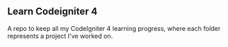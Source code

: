 ## Learn Codeigniter 4
A repo to keep all my CodeIgniter 4 learning progress, where each folder represents a project I've worked on.
